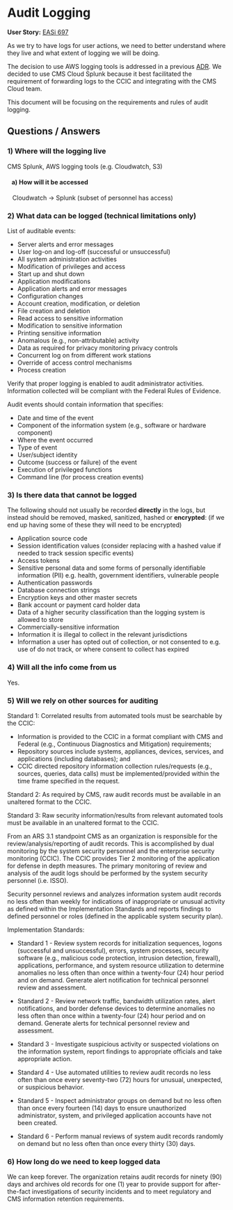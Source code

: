 # Audit Logging

**User Story:** [EASi 697](https://jiraent.cms.gov/browse/EASI-697)

As we try to have logs for user actions, we need to better understand where
they live and what extent of logging we will be doing.

The decision to use AWS logging tools is addressed in a previous
[ADR](https://github.com/CMSgov/easi-app/blob/master/docs/adr/0009-logging-platform.md).
We decided to use CMS Cloud Splunk because it best facilitated the requirement
of forwarding logs to the CCIC and integrating with the CMS Cloud team.

This document will be focusing on the requirements and rules of audit logging.

## Questions / Answers

### 1) Where will the logging live

CMS Splunk, AWS logging tools (e.g. Cloudwatch, S3)

#### &nbsp;&nbsp; a) How will it be accessed

&nbsp;&nbsp; Cloudwatch -> Splunk (subset of personnel has access)

### 2) What data can be logged (technical limitations only)

List of auditable events:

* Server alerts and error messages
* User log-on and log-off (successful or unsuccessful)
* All system administration activities
* Modification of privileges and access
* Start up and shut down
* Application modifications
* Application alerts and error messages
* Configuration changes
* Account creation, modification, or deletion
* File creation and deletion
* Read access to sensitive information
* Modification to sensitive information
* Printing sensitive information
* Anomalous (e.g., non-attributable) activity
* Data as required for privacy monitoring privacy controls
* Concurrent log on from different work stations
* Override of access control mechanisms
* Process creation

Verify that proper logging is enabled to audit administrator activities.
Information collected will be compliant with the Federal Rules of Evidence.

Audit events should contain information that specifies:

* Date and time of the event
* Component of the information system (e.g., software or hardware component)
* Where the event occurred
* Type of event
* User/subject identity
* Outcome (success or failure) of the event
* Execution of privileged functions
* Command line (for process creation events)

### 3) Is there data that cannot be logged

The following should not usually be recorded __directly__ in the logs, but instead
should be removed, masked, sanitized, hashed or __encrypted__: (if we end up having
some of these they will need to be encrypted)

* Application source code
* Session identification values (consider replacing with a hashed value if needed
to track session specific events)
* Access tokens
* Sensitive personal data and some forms of personally identifiable information
(PII) e.g. health, government identifiers, vulnerable people
* Authentication passwords
* Database connection strings
* Encryption keys and other master secrets
* Bank account or payment card holder data
* Data of a higher security classification than the logging system is allowed to
store
* Commercially-sensitive information
* Information it is illegal to collect in the relevant jurisdictions
* Information a user has opted out of collection, or not consented to e.g. use
of do not track, or where consent to collect has expired

### 4) Will all the info come from us

Yes.

### 5) Will we rely on other sources for auditing

Standard 1: Correlated results from automated tools must be searchable by the CCIC:

* Information is provided to the CCIC in a format compliant with CMS and Federal
(e.g., Continuous Diagnostics and Mitigation) requirements;
* Repository sources include systems, appliances, devices, services, and applications
(including databases); and
* CCIC directed repository information collection rules/requests (e.g., sources,
queries, data calls) must be implemented/provided within the time frame specified
in the request.

Standard 2: As required by CMS, raw audit records must be available in an unaltered
format to the CCIC.

Standard 3: Raw security information/results from relevant automated tools must be
available in an unaltered format to the CCIC.

From an ARS 3.1 standpoint CMS as an organization is responsible for the review/analysis/reporting
of audit records. This is accomplished by dual monitoring by the system security
personnel and the enterprise security monitoring (CCIC). The CCIC provides
Tier 2 monitoring of the application for defense in depth measures. The primary
monitoring of review and analysis of the audit logs should be performed by the
system security personnel (i.e. ISSO).

Security personnel reviews and analyzes information system audit records no less
often than weekly for indications of inappropriate or unusual activity as defined
within the Implementation Standards and reports findings to defined personnel
or roles (defined in the applicable system security plan).

Implementation Standards:

* Standard 1 - Review system records for initialization sequences, logons
(successful and unsuccessful), errors, system processes, security software
(e.g., malicious code protection, intrusion detection, firewall), applications,
performance, and system resource utilization to determine anomalies no less often
than once within a twenty-four (24) hour period and on demand. Generate alert
notification for technical personnel review and assessment.

* Standard 2 - Review network traffic, bandwidth utilization rates, alert notifications,
and border defense devices to determine anomalies no less often than once within
a twenty-four (24) hour period and on demand. Generate alerts for technical personnel
review and assessment.

* Standard 3 - Investigate suspicious activity or suspected violations on the information
system, report findings to appropriate officials and take appropriate action.

* Standard 4 - Use automated utilities to review audit records no less often than
once every seventy-two (72) hours for unusual, unexpected, or suspicious behavior.

* Standard 5 - Inspect administrator groups on demand but no less often than once
every fourteen (14) days to ensure unauthorized administrator, system, and privileged
application accounts have not been created.

* Standard 6 - Perform manual reviews of system audit records randomly on demand
but no less often than once every thirty (30) days.

### 6) How long do we need to keep logged data

We can keep forever. The organization retains audit records for ninety (90) days
and archives old records for one (1) year to provide support for after-the-fact
investigations of security incidents and to meet regulatory and CMS information
retention requirements.
